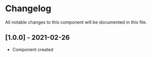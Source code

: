 # Changelog
All notable changes to this component will be documented in this file.

## [1.0.0] - 2021-02-26
- Component created
